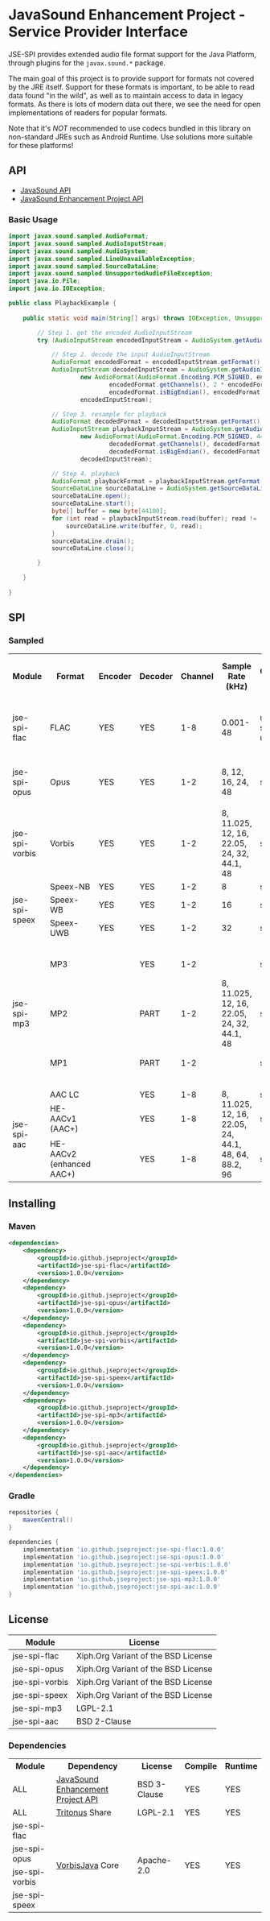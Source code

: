 # JavaSound Enhancement Project - Service Provider Interface

JSE-SPI provides extended audio file format support for the Java Platform, through plugins for the `javax.sound.*` package.

The main goal of this project is to provide support for formats not covered by the JRE itself. 
Support for these formats is important, to be able to read data found "in the wild", as well as to maintain access to data in legacy formats.
As there is lots of modern data out there, we see the need for open implementations of readers for popular formats.

Note that it's *NOT* recommended to use codecs bundled in this library on non-standard JREs such as Android Runtime. 
Use solutions more suitable for these platforms!

## API
- [JavaSound API](https://www.oracle.com/java/technologies/java-sound-api.html)
- [JavaSound Enhancement Project API](https://github.com/jseproject/jse-api)

### Basic Usage
```java
import javax.sound.sampled.AudioFormat;
import javax.sound.sampled.AudioInputStream;
import javax.sound.sampled.AudioSystem;
import javax.sound.sampled.LineUnavailableException;
import javax.sound.sampled.SourceDataLine;
import javax.sound.sampled.UnsupportedAudioFileException;
import java.io.File;
import java.io.IOException;

public class PlaybackExample {
    
    public static void main(String[] args) throws IOException, UnsupportedAudioFileException, LineUnavailableException {

        // Step 1. get the encoded AudioInputStream
        try (AudioInputStream encodedInputStream = AudioSystem.getAudioInputStream(new File("/path/to/your/audio"))) {

            // Step 2. decode the input AudioInputStream
            AudioFormat encodedFormat = encodedInputStream.getFormat();
            AudioInputStream decodedInputStream = AudioSystem.getAudioInputStream(
                    new AudioFormat(AudioFormat.Encoding.PCM_SIGNED, encodedFormat.getSampleRate(), 16,
                            encodedFormat.getChannels(), 2 * encodedFormat.getChannels(), encodedFormat.getFrameRate(),
                            encodedFormat.isBigEndian(), encodedFormat.properties()),
                    encodedInputStream);

            // Step 3. resample for playback
            AudioFormat decodedFormat = decodedInputStream.getFormat();
            AudioInputStream playbackInputStream = AudioSystem.getAudioInputStream(
                    new AudioFormat(AudioFormat.Encoding.PCM_SIGNED, 44100, decodedFormat.getSampleSizeInBits(),
                            decodedFormat.getChannels(), decodedFormat.getFrameSize(), 44100,
                            decodedFormat.isBigEndian(), decodedFormat.properties()),
                    decodedInputStream);

            // Step 4. playback
            AudioFormat playbackFormat = playbackInputStream.getFormat();
            SourceDataLine sourceDataLine = AudioSystem.getSourceDataLine(playbackFormat);
            sourceDataLine.open();
            sourceDataLine.start();
            byte[] buffer = new byte[44100];
            for (int read = playbackInputStream.read(buffer); read != -1; read = playbackInputStream.read(buffer)) {
                sourceDataLine.write(buffer, 0, read);
            }
            sourceDataLine.drain();
            sourceDataLine.close();

        }

    }
    
}
```

## SPI
### Sampled
<table>
<tr>
<th>Module</th>
<th>Format</th>
<th>Encoder</th>
<th>Decoder</th>
<th>Channel</th>
<th>Sample Rate (kHz)</th>
<th>Codec PCM</th>
<th>File Types<br/>Container Formats</th>
</tr>
<tr>
<td>jse-spi-flac</td>
<td>FLAC</td>
<td>YES</td>
<td>YES</td>
<td>1-8</td>
<td>0.001-48</td>
<td>u8, s16, u24</td>
<td><ul><li>FLAC (.flac)</li><li>Ogg (.ogg)</li></ul></td>
</tr>
<tr>
<td>jse-spi-opus</td>
<td>Opus</td>
<td>YES</td>
<td>YES</td>
<td>1-2</td>
<td>8, 12, 16, 24, 48</td>
<td>s16</td>
<td><ul><li>Ogg (.opus, .ogg)</li></ul></td>
</tr>
<tr>
<td>jse-spi-vorbis</td>
<td>Vorbis</td>
<td>YES</td>
<td>YES</td>
<td>1-2</td>
<td>8, 11.025, 12, 16, 22.05, 24, 32, 44.1, 48</td>
<td>s16</td>
<td><ul><li>Ogg (.ogg)</li></ul></td>
</tr>
<tr>
<td rowspan="3">jse-spi-speex</td>
<td>Speex-NB</td>
<td>YES</td>
<td>YES</td>
<td>1-2</td>
<td>8</td>
<td>s16</td>
<td rowspan="3"><ul><li>Ogg (.spx, .ogg)</li></ul></td>
</tr>
<tr>
<td>Speex-WB</td>
<td>YES</td>
<td>YES</td>
<td>1-2</td>
<td>16</td>
<td>s16</td>
</tr>
<tr>
<td>Speex-UWB</td>
<td>YES</td>
<td>YES</td>
<td>1-2</td>
<td>32</td>
<td>s16</td>
</tr>
<tr>
<td rowspan="3">jse-spi-mp3</td>
<td>MP3</td>
<td></td>
<td>YES</td>
<td>1-2</td>
<td rowspan="3">8, 11.025, 12, 16, 22.05, 24, 32, 44.1, 48</td>
<td>s16</td>
<td><ul><li>MP3 (.mp3, .mpg)</li></ul></td>
</tr>
<tr>
<td>MP2</td>
<td></td>
<td>PART</td>
<td>1-2</td>
<td>s16</td>
<td><ul><li>MP2 (.mp2, .mpg)</li></ul></td>
</tr>
<tr>
<td>MP1</td>
<td></td>
<td>PART</td>
<td>1-2</td>
<td>s16</td>
<td><ul><li>MP1 (.mp1, .mpg)</li></ul></td>
</tr>
<tr>
<td rowspan="3">jse-spi-aac</td>
<td>AAC LC</td>
<td></td>
<td>YES</td>
<td>1-8</td>
<td rowspan="3">8, 11.025, 12, 16, 22.05, 24, 44.1, 48, 64, 88.2, 96</td>
<td>s16</td>
<td rowspan="3"><ul><li>ADTS raw AAC (.aac)</li></ul></td>
</tr>
<tr>
<td>HE-AACv1<br/>(AAC+)</td>
<td></td>
<td>YES</td>
<td>1-8</td>
<td>s16</td>
</tr>
<tr>
<td>HE-AACv2<br/>(enhanced<br/>AAC+)</td>
<td></td>
<td>YES</td>
<td>1-8</td>
<td>s16</td>
</tr>
</table>

## Installing
### Maven
```xml
<dependencies>
    <dependency>
        <groupId>io.github.jseproject</groupId>
        <artifactId>jse-spi-flac</artifactId>
        <version>1.0.0</version>
    </dependency>
    <dependency>
        <groupId>io.github.jseproject</groupId>
        <artifactId>jse-spi-opus</artifactId>
        <version>1.0.0</version>
    </dependency>
    <dependency>
        <groupId>io.github.jseproject</groupId>
        <artifactId>jse-spi-vorbis</artifactId>
        <version>1.0.0</version>
    </dependency>
    <dependency>
        <groupId>io.github.jseproject</groupId>
        <artifactId>jse-spi-speex</artifactId>
        <version>1.0.0</version>
    </dependency>
    <dependency>
        <groupId>io.github.jseproject</groupId>
        <artifactId>jse-spi-mp3</artifactId>
        <version>1.0.0</version>
    </dependency>
    <dependency>
        <groupId>io.github.jseproject</groupId>
        <artifactId>jse-spi-aac</artifactId>
        <version>1.0.0</version>
    </dependency>
</dependencies>
```
### Gradle
```groovy
repositories {
    mavenCentral()
}

dependencies {
    implementation 'io.github.jseproject:jse-spi-flac:1.0.0'
    implementation 'io.github.jseproject:jse-spi-opus:1.0.0'
    implementation 'io.github.jseproject:jse-spi-vorbis:1.0.0'
    implementation 'io.github.jseproject:jse-spi-speex:1.0.0'
    implementation 'io.github.jseproject:jse-spi-mp3:1.0.0'
    implementation 'io.github.jseproject:jse-spi-aac:1.0.0'
}
```

## License
| Module         | License                             |
|----------------|-------------------------------------|
| jse-spi-flac   | Xiph.Org Variant of the BSD License |
| jse-spi-opus   | Xiph.Org Variant of the BSD License |
| jse-spi-vorbis | Xiph.Org Variant of the BSD License |
| jse-spi-speex  | Xiph.Org Variant of the BSD License |
| jse-spi-mp3    | LGPL-2.1                            |
| jse-spi-aac    | BSD 2-Clause                        |

### Dependencies
<table>
<tr>
<th>Module</th>
<th>Dependency</th>
<th>License</th>
<th>Compile</th>
<th>Runtime</th>
</tr>
<tr>
<td>ALL</td>
<td><a href="https://github.com/jseproject/jse-api">JavaSound Enhancement Project API</a></td>
<td>BSD 3-Clause</td>
<td>YES</td>
<td>YES</td>
</tr>
<tr>
<td>ALL</td>
<td><a href="http://www.tritonus.org">Tritonus</a> Share</td>
<td>LGPL-2.1</td>
<td>YES</td>
<td>YES</td>
</tr>
<tr>
<td>jse-spi-flac</td>
<td rowspan="5"><a href="https://github.com/Gagravarr/VorbisJava">VorbisJava</a> Core</td>
<td rowspan="5">Apache-2.0</td>
<td rowspan="5">YES</td>
<td rowspan="5">YES</td>
</tr>
<tr>
<td>jse-spi-opus</td>
</tr>
<tr>
<td>jse-spi-vorbis</td>
</tr>
<tr>
<td>jse-spi-speex</td>
</tr>
</table>
